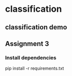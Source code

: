 # classification
## classification demo

## Assignment 3
### Install dependencies
pip install -r requirements.txt

##

